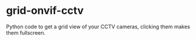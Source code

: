 # grid-onvif-cctv
Python code to get a grid view of your CCTV cameras, clicking them makes them fullscreen.
